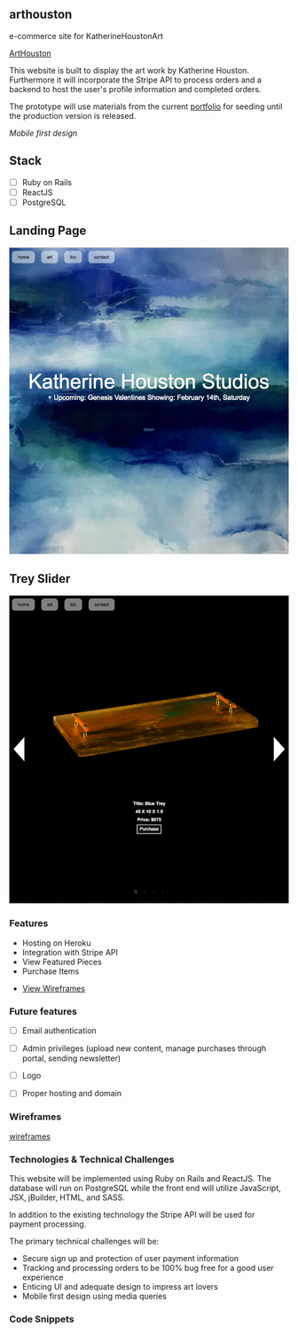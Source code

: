 ## arthouston
e-commerce site for KatherineHoustonArt

[ArtHouston](https://arthouston.herokuapp.com/)

This website is built to display the art work by Katherine Houston. Furthermore it will incorporate the Stripe API to process orders and a backend to host the user's profile information and completed orders.

The prototype will use materials from the current [portfolio](www.katherinehoustonart.com) for seeding until the production version is released.

*Mobile first design*

## Stack
- [ ] Ruby on Rails
- [ ] ReactJS
- [ ] PostgreSQL

## Landing Page

![Splash Page][splash_page]

## Trey Slider
![Trey Sliders][slider]

### Features

- Hosting on Heroku
- Integration with Stripe API
- View Featured Pieces
- Purchase Items

* [View Wireframes](docs/wireframes)

### Future features

- [ ] Email authentication
- [ ] Admin privileges (upload new content, manage purchases through portal, sending newsletter)
- [ ] Logo
- [ ] Proper hosting and domain


### Wireframes

[wireframes](docs/wireframes)

### Technologies & Technical Challenges

This website will be implemented using Ruby on Rails and ReactJS. The database will run on PostgreSQL while the front end will utilize JavaScript, JSX, jBuilder, HTML, and SASS.

In addition to the existing technology the Stripe API will be used for payment processing.

The primary technical challenges will be:

- Secure sign up and protection of user payment information
- Tracking and processing orders to be 100% bug free for a good user experience
- Enticing UI and adequate design to impress art lovers
- Mobile first design using media queries

### Code Snippets

[splash_page]: ./docs/images/splash-page.png "ArtHouston Splash Page"
[slider]: ./docs/images/trey-slider.png "Trey Slider"

